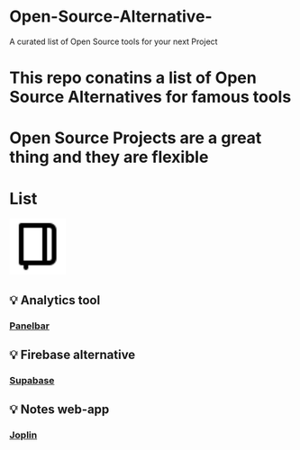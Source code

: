 # Open-Source-Alternative-
A curated list of Open Source tools for your next Project

# This repo conatins a list of Open Source Alternatives for famous tools
# Open Source Projects are a great thing and they are flexible 

# List

<img src="download.svg" height="100px" width="100px"/>

## 💡 Analytics tool
### [Panelbar](https://panelbear.com/)
## 💡 Firebase alternative
### [Supabase](https://supabase.io/)
## 💡 Notes web-app
### [Joplin](https://joplinapp.org/)
